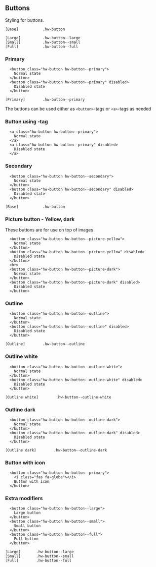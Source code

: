 ## Buttons

Styling for buttons.

```code
[Base]           .hw-button

[Large]          .hw-button--large
[Small]          .hw-button--small
[Full]           .hw-button--full
```

### Primary

```html|span-4
  <button class="hw-button hw-button--primary">
    Normal state
  </button>
  <button class="hw-button hw-button--primary" disabled>
    Disabled state
  </button>
```

```code
[Primary]        .hw-button--primary
```

The buttons can be used either as `<button>`-tags or `<a>`-tags as needed

### Button using <a>-tag
```html|span-4
  <a class="hw-button hw-button--primary">
    Normal state
  </a>
  <a class="hw-button hw-button--primary" disabled>
    Disabled state
  </a>
```


### Secondary

```html|span-4
  <button class="hw-button hw-button--secondary">
    Normal state
  </button>
  <button class="hw-button hw-button--secondary" disabled>
    Disabled state
  </button>
```

```code
[Base]           .hw-button
```


### Picture button - Yellow, dark
These buttons are for use on top of images

```html|span-4
  <button class="hw-button hw-button--picture-yellow">
    Normal state  
  </button>
  <button class="hw-button hw-button--picture-yellow" disabled>
    Disabled state
  </button>
  <br>
  <button class="hw-button hw-button--picture-dark">
    Normal state
  </button>
  <button class="hw-button hw-button--picture-dark" disabled>
    Disabled state
  </button>
```


### Outline

```html|span-4
  <button class="hw-button hw-button--outline">
    Normal state
  </button>
  <button class="hw-button hw-button--outline" disabled>
    Disabled state
  </button>
```

```code
[Outline]        .hw-button--outline
```

### Outline white

```html|span-4,plain,dark
  <button class="hw-button hw-button--outline-white">
    Normal state
  </button>
  <button class="hw-button hw-button--outline-white" disabled>
    Disabled state
  </button>
```

```code
[Outline white]        .hw-button--outline-white
```

### Outline dark

```html|span-4
  <button class="hw-button hw-button--outline-dark">
    Normal state
  </button>
  <button class="hw-button hw-button--outline-dark" disabled>
    Disabled state
  </button>
```


```code
[Outline dark]        .hw-button--outline-dark
```


### Button with icon

```html|span-4
  <button class="hw-button hw-button--primary">
    <i class="fas fa-globe"></i>
    Button with icon
  </button>
```

### Extra modifiers

```html|span-4
  <button class="hw-button hw-button--large">
    Large button
  </button>
  <button class="hw-button hw-button--small">
    Small button
  </button>
  <button class="hw-button hw-button--full">
    Full button
  </button>
```

```code
[Large]       .hw-button--large
[Small]       .hw-button--small
[Full]        .hw-button--full
```
